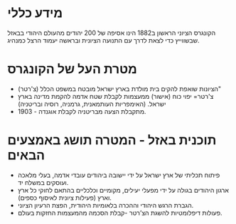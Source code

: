 # מידע כללי
הקונגרס הציוני הראשון ב1882 הינו אסיפה של 200 יהודים מהעולם היהודי בבאזל שבשווייץ כדי לצאת לדרך עם התנועה הציונית ובראשה יעמוד הרצל כמנהיג.


# מטרת העל של הקונגרס
* הציונות שואפת להקים בית מולדת בארץ ישראל מובטח במשפט הכלל (צ'רטר)\"
* צ'רטר= יפוי כוח (אישור) ממעצמות לקבלת שטח אדמה להקמת מדינה בארץ ישראל. (האימפריות העותמאנית, גרמניה, רוסיה ובריטניה)
* 1903 - מתקבלת הצעה מבריטניה לקבלת אוגנדה.


# תוכנית באזל - המטרה תושג באמצעים הבאים
* פיתוח תכליתי של ארץ ישראל על ידי יישובה ביהודים עובדי אדמה, בעלי מלאכה ועוסקים במשלח יד.
* ארגון היהודים בגולה על ידי מפעלי יעילים, מקומיים וכלכליים בהתאם לחוקי כל ארץ וארץ (פעילות ציונית לאיסוף כספים).
* הגברת הרגש היהודי וההכרה בלאומיות היהודית, הפצת הרעיון הציוני.
* פעולות דיפלומטיות להשגת הצ’רטר⁠⁠⁠⁠⁠⁠⁠ -קבלת הסכמה מהמעצמות החזקות בעולם.